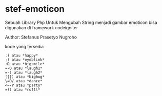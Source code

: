 # stef-emoticon

Sebuah Library Php Untuk Mengubah String menjadi gambar emoticon bisa digunakan di framework codeigniter 


Author: Stefanus Prasetyo Nugroho

kode yang tersedia        

    :) atau *happy*
    ;) atau *eyeblink*
    :D atau *bigsmile*
    =-D atau *laugh1*
    =-) atau *laugh2*
    ({}) atau *bighug*
    \=D/ atau *dance*
    <=-P atau *party*
    =)) atau *roftl*
